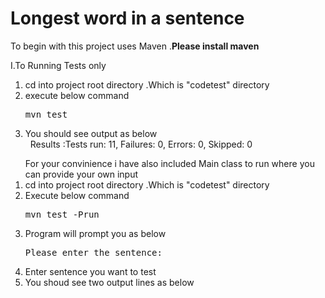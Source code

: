 <h1> Longest word in a sentence </h1>

To begin with this project uses Maven .<b>Please install maven </b>

I.To Running Tests only
  1. cd into project root directory .Which is "codetest" directory
  2. execute below command  <pre>mvn test</pre>
  3. You should see output as below <br>
              &nbsp; Results :Tests run: 11, Failures: 0, Errors: 0, Skipped: 0
          

 <ol tyle="1">
  For your convinience i have also included Main class to run where you can provide your own input 
  <li>cd into project root directory .Which is "codetest" directory</li>
  <li> Execute below command  <pre>mvn test -Prun</pre></li>
  <li> Program will prompt you as below  <pre>Please enter the sentence:</pre></li>
  <li> Enter sentence you want to test </li>
  <li> You shoud see two output lines as below</li>
 </li>
  
